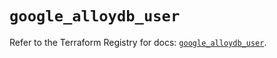 # `google_alloydb_user`

Refer to the Terraform Registry for docs: [`google_alloydb_user`](https://registry.terraform.io/providers/hashicorp/google/5.21.0/docs/resources/alloydb_user).
